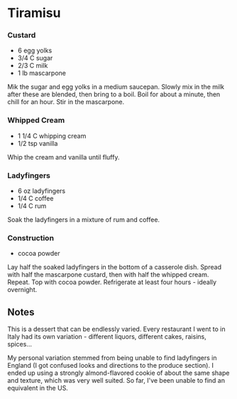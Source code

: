 # Tiramisu

### Custard

- 6 egg yolks
- 3/4 C sugar
- 2/3 C milk
- 1 lb mascarpone

Mik the sugar and egg yolks in a medium saucepan.  Slowly mix in the milk  after
these are blended, then bring to a boil. Boil for about a minute, then chill for
an hour.  Stir in the mascarpone.


### Whipped Cream

- 1 1/4 C whipping cream
- 1/2 tsp vanilla

Whip the cream and vanilla until fluffy.


### Ladyfingers

- 6 oz ladyfingers
- 1/4 C coffee
- 1/4 C rum

Soak the ladyfingers in a mixture of rum and coffee.


### Construction

- cocoa powder

Lay half the soaked ladyfingers  in the bottom of a casserole dish.  Spread with
half the mascarpone custard, then with half the whipped cream. Repeat.  Top with
cocoa powder.  Refrigerate at least four hours - ideally overnight.


## Notes

This is a dessert  that can be endlessly varied.  Every  restaurant I went to in
Italy  had its own  variation  -  different liquors,  different cakes,  raisins,
spices...

My personal variation stemmed  from being unable to find ladyfingers  in England
(I got confused looks  and directions to the produce section).  I ended up using
a strongly almond-flavored cookie of about the same shape and texture, which was
very well suited.  So far, I've been unable to find an equivalent in the US.
